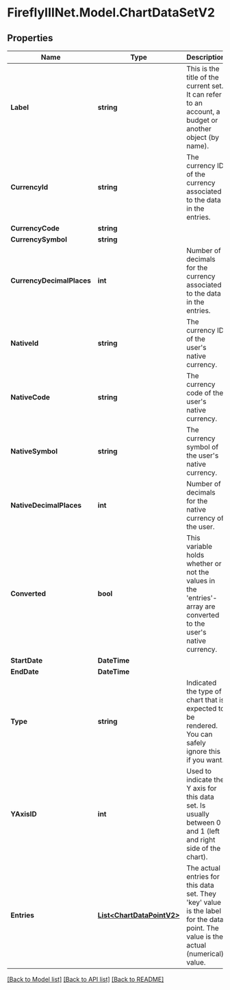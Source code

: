 # FireflyIIINet.Model.ChartDataSetV2

## Properties

Name | Type | Description | Notes
------------ | ------------- | ------------- | -------------
**Label** | **string** | This is the title of the current set. It can refer to an account, a budget or another object (by name). | [optional] 
**CurrencyId** | **string** | The currency ID of the currency associated to the data in the entries. | [optional] 
**CurrencyCode** | **string** |  | [optional] 
**CurrencySymbol** | **string** |  | [optional] 
**CurrencyDecimalPlaces** | **int** | Number of decimals for the currency associated to the data in the entries. | [optional] 
**NativeId** | **string** | The currency ID of the user&#39;s native currency. | [optional] 
**NativeCode** | **string** | The currency code of the user&#39;s native currency. | [optional] 
**NativeSymbol** | **string** | The currency symbol of the user&#39;s native currency. | [optional] 
**NativeDecimalPlaces** | **int** | Number of decimals for the native currency of the user. | [optional] 
**Converted** | **bool** | This variable holds whether or not the values in the &#39;entries&#39;-array are converted to the user&#39;s native currency. | [optional] 
**StartDate** | **DateTime** |  | [optional] 
**EndDate** | **DateTime** |  | [optional] 
**Type** | **string** | Indicated the type of chart that is expected to be rendered. You can safely ignore this if you want. | [optional] 
**YAxisID** | **int** | Used to indicate the Y axis for this data set. Is usually between 0 and 1 (left and right side of the chart). | [optional] 
**Entries** | [**List&lt;ChartDataPointV2&gt;**](ChartDataPointV2.md) | The actual entries for this data set. They &#39;key&#39; value is the label for the data point. The value is the actual (numerical) value. | [optional] 

[[Back to Model list]](../README.md#documentation-for-models) [[Back to API list]](../README.md#documentation-for-api-endpoints) [[Back to README]](../README.md)

